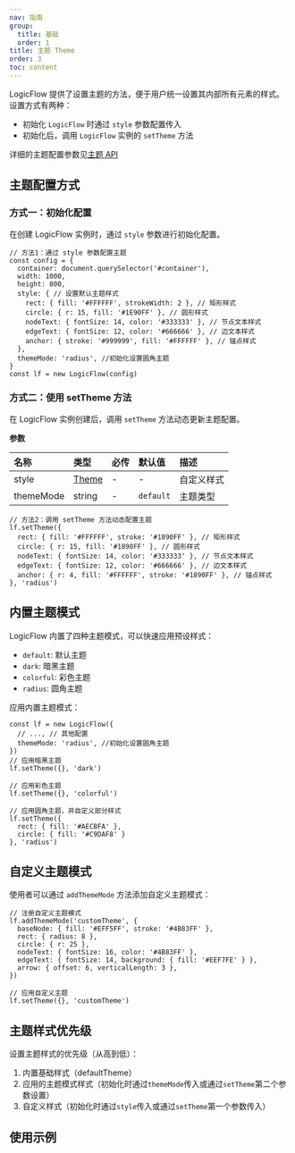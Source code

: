 ```yaml
---
nav: 指南
group:
  title: 基础
  order: 1
title: 主题 Theme
order: 3
toc: content
---
```


LogicFlow 提供了设置主题的方法，便于用户统一设置其内部所有元素的样式。
设置方式有两种：

- 初始化 `LogicFlow` 时通过 `style` 参数配置传入
- 初始化后，调用 `LogicFlow` 实例的 `setTheme` 方法

详细的主题配置参数见[主题 API](../../api/theme.zh.md)

## 主题配置方式

### 方式一：初始化配置

在创建 LogicFlow 实例时，通过 `style` 参数进行初始化配置。

```tsx | pure
// 方法1：通过 style 参数配置主题
const config = {
  container: document.querySelector('#container'),
  width: 1000,
  height: 800,
  style: { // 设置默认主题样式
    rect: { fill: '#FFFFFF', strokeWidth: 2 }, // 矩形样式
    circle: { r: 15, fill: '#1E90FF' }, // 圆形样式
    nodeText: { fontSize: 14, color: '#333333' }, // 节点文本样式
    edgeText: { fontSize: 12, color: '#666666' }, // 边文本样式
    anchor: { stroke: '#999999', fill: '#FFFFFF' }, // 锚点样式
  },
  themeMode: 'radius', //初始化设置圆角主题
}
const lf = new LogicFlow(config)
```

### 方式二：使用 setTheme 方法

在 LogicFlow 实例创建后，调用 `setTheme` 方法动态更新主题配置。

**参数** 

| 名称      | 类型                                | 必传 | 默认值    | 描述       |
| :-------- | :---------------------------------- | :--- | :-------- | :--------- |
| style     | [Theme](../../api/type/Theme.zh.md) | -    | -         | 自定义样式 |
| themeMode | string                              | -    | `default` | 主题类型   |

```tsx | pure
// 方法2：调用 setTheme 方法动态配置主题
lf.setTheme({
  rect: { fill: '#FFFFFF', stroke: '#1890FF' }, // 矩形样式
  circle: { r: 15, fill: '#1890FF' }, // 圆形样式
  nodeText: { fontSize: 14, color: '#333333' }, // 节点文本样式
  edgeText: { fontSize: 12, color: '#666666' }, // 边文本样式
  anchor: { r: 4, fill: '#FFFFFF', stroke: '#1890FF' }, // 锚点样式
}, 'radius')
```

## 内置主题模式

LogicFlow 内置了四种主题模式，可以快速应用预设样式：

- `default`: 默认主题
- `dark`: 暗黑主题
- `colorful`: 彩色主题
- `radius`: 圆角主题

应用内置主题模式：

```tsx | pure
const lf = new LogicFlow({
  // ..., // 其他配置
  themeMode: 'radius', //初始化设置圆角主题
})
// 应用暗黑主题
lf.setTheme({}, 'dark')

// 应用彩色主题
lf.setTheme({}, 'colorful')

// 应用圆角主题，并自定义部分样式
lf.setTheme({
  rect: { fill: '#AECBFA' },
  circle: { fill: '#C9DAF8' }
}, 'radius')
```

## 自定义主题模式

使用者可以通过 `addThemeMode` 方法添加自定义主题模式：

```tsx | pure
// 注册自定义主题模式
lf.addThemeMode('customTheme', {
  baseNode: { fill: '#EFF5FF', stroke: '#4B83FF' },
  rect: { radius: 8 },
  circle: { r: 25 },
  nodeText: { fontSize: 16, color: '#4B83FF' },
  edgeText: { fontSize: 14, background: { fill: '#EEF7FE' } },
  arrow: { offset: 6, verticalLength: 3 },
})

// 应用自定义主题
lf.setTheme({}, 'customTheme')
```

## 主题样式优先级

设置主题样式的优先级（从高到低）：
1. 内置基础样式（defaultTheme）
2. 应用的主题模式样式（初始化时通过`themeMode`传入或通过`setTheme`第二个参数设置）
3. 自定义样式（初始化时通过`style`传入或通过`setTheme`第一个参数传入）

## 使用示例
<code id="graphData" src="../../../src/tutorial/basic/instance/theme"></code>



